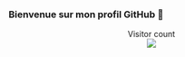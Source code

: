 ### Bienvenue sur mon profil GitHub 👋

<p align="center"> 
  Visitor count<br>
  <img src="https://profile-counter.glitch.me/lddw/count.svg" />
</p>
